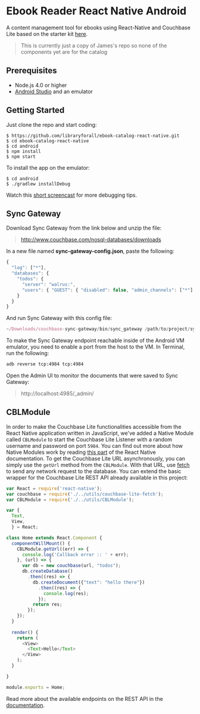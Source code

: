 # Ebook Reader React Native Android

A content management tool for ebooks using React-Native and Couchbase Lite based on the starter kit [here](https://github.com/couchbaselabs/reactnative-starter-kit).

> This is currently just a copy of James's repo so none of the components yet are for the catalog 

## Prerequisites

- Node.js 4.0 or higher
- [Android Studio](http://developer.android.com/sdk/installing/studio.html) and an emulator


## Getting Started

Just clone the repo and start coding:

```
$ https://github.com/libraryforall/ebook-catalog-react-native.git
$ cd ebook-catalog-react-native
$ cd android
$ npm install
$ npm start
```

To install the app on the emulator:

```
$ cd android
$ ./gradlew installDebug
```

Watch this [short screencast](https://www.youtube.com/watch?v=ajHughXQ5Yw) for more debugging tips.

## Sync Gateway

Download Sync Gateway from the link below and unzip the file:

> http://www.couchbase.com/nosql-databases/downloads

In a new file named **sync-gateway-config.json**, paste the following:

```js
{
  "log": ["*"],
  "databases": {
    "todos": {
      "server": "walrus:",
      "users": { "GUEST": { "disabled": false, "admin_channels": ["*"] } }
    }
  }
}
```

And run Sync Gateway with this config file:

```js
~/Downloads/couchbase-sync-gateway/bin/sync_gateway /path/to/project/sync-gateway-config.json
```

To make the Sync Gateway endpoint reachable inside of the Android VM emulator, you need to enable a port from the host to the VM. In Terminal, run the following:

```bash
adb reverse tcp:4984 tcp:4984
```

Open the Admin UI to monitor the documents that were saved to Sync Gateway:

> http://localhost:4985/_admin/

## CBLModule

In order to make the Couchbase Lite functionalities accessible from the React Native application written in JavaScript, we've added a Native Module called `CBLModule` to start the Couchbase Lite Listener with a random username and password on port `5984`. You can find out more about how Native Modules work by reading [this part](http://facebook.github.io/react-native/docs/native-modules-android.html#callbacks) of the React Native documentation. To get the Couchbase Lite URL asynchronously, you can simply use the `getUrl` method from the `CBLModule`. With that URL, use [fetch](https://facebook.github.io/react-native/docs/network.html) to send any network request to the database. You can extend the basic wrapper for the Couchbase Lite REST API already available in this project:

```js
var React = require('react-native');
var couchbase = require('./../utils/couchbase-lite-fetch');
var CBLModule = require('./../utils/CBLModule');

var {
  Text,
  View,
  } = React;

class Home extends React.Component {
  componentWillMount() {
    CBLModule.getUrl((err) => {
      console.log('Callback error :: ' + err);
    }, (url) => {
      var db = new couchbase(url, "todos");
      db.createDatabase()
        .then((res) => {
          db.createDocument({"text": "hello there"})
            .then((res) => {
              console.log(res);
            });
          return res;
        });
    });
  }
  
  render() {
    return (
      <View>
        <Text>Hello</Text>
      </View>
    );
  }

}

module.exports = Home;
```



Read more about the available endpoints on the REST API in the [documentation](http://developer.couchbase.com/documentation/mobile/1.1.0/develop/references/couchbase-lite/rest-api/index.html).
